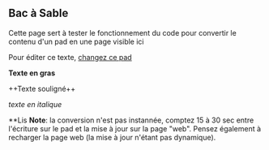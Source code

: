 ## Bac à Sable

Cette page sert à tester le fonctionnement du code pour convertir le
contenu d\'un pad en une page visible ici

Pour éditer ce texte, [changez ce
pad](https://pad.lamyne.org/GENEPI_2022_BacaSable?both)

**Texte en gras**

++Texte souligné++

*texte en italique*

\*\*Lis **Note**: la conversion n\'est pas instannée, comptez 15 à 30
sec entre l\'écriture sur le pad et la mise à jour sur la page \"web\".
Pensez également à recharger la page web (la mise à jour n\'étant pas
dynamique).
